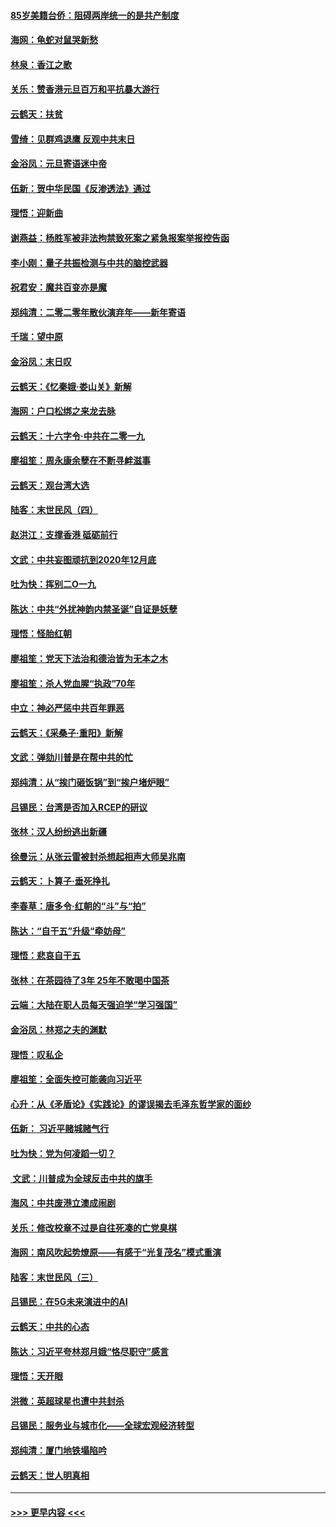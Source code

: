 #### [85岁美籍台侨：阻碍两岸统一的是共产制度](../pages/nsc993/n11765043.md?t=01040955) 
#### [海网：龟蛇对鼠哭新愁](../pages/nsc993/n11764895.md?t=01040955) 
#### [林泉：香江之歌](../pages/nsc993/n11764415.md?t=01040955) 
#### [关乐：赞香港元旦百万和平抗暴大游行](../pages/nsc993/n11764382.md?t=01040955) 
#### [云鹤天：扶贫](../pages/nsc993/n11764245.md?t=01040955) 
#### [雪绮：见群鸡退鹰  反观中共末日](../pages/nsc993/n11762112.md?t=01040955) 
#### [金浴凤：元旦寄语迷中帝](../pages/nsc993/n11761788.md?t=01040955) 
#### [伍新：贺中华民国《反渗透法》通过](../pages/nsc993/n11761994.md?t=01040955) 
#### [理悟：迎新曲](../pages/nsc993/n11761152.md?t=01040955) 
#### [谢燕益：杨胜军被非法拘禁致死案之紧急报案举报控告函](../pages/nsc993/n11756134.md?t=01040955) 
#### [李小刚：量子共振检测与中共的脑控武器](../pages/nsc993/n11754518.md?t=01040955) 
#### [祝君安：魔共百变亦是魔](../pages/nsc993/n11754469.md?t=01040955) 
#### [郑纯清：二零二零年散伙演弃年——新年寄语](../pages/nsc993/n11754195.md?t=01040955) 
#### [千瑞：望中原](../pages/nsc993/n11754159.md?t=01040955) 
#### [金浴凤：末日叹](../pages/nsc993/n11752359.md?t=01040955) 
#### [云鹤天：《忆秦娥‧娄山关》新解](../pages/nsc993/n11752348.md?t=01040955) 
#### [海网：户口松绑之来龙去脉](../pages/nsc993/n11752328.md?t=01040955) 
#### [云鹤天：十六字令‧中共在二零一九](../pages/nsc993/n11752305.md?t=01040955) 
#### [廖祖笙：周永康余孽在不断寻衅滋事](../pages/nsc993/n11751013.md?t=01040955) 
#### [云鹤天：观台湾大选](../pages/nsc993/n11751007.md?t=01040955) 
#### [陆客：末世民风（四）](../pages/nsc993/n11749203.md?t=01040955) 
#### [赵洪江：支撑香港 砥砺前行](../pages/nsc993/n11748482.md?t=01040955) 
#### [文武：中共妄图顽抗到2020年12月底](../pages/nsc993/n11748446.md?t=01040955) 
#### [吐为快：挥别二O一九](../pages/nsc993/n11748411.md?t=01040955) 
#### [陈达：中共“外扰神韵内禁圣诞”自证是妖孽](../pages/nsc993/n11748226.md?t=01040955) 
#### [理悟：怪胎红朝](../pages/nsc993/n11748206.md?t=01040955) 
#### [廖祖笙：党天下法治和德治皆为无本之木](../pages/nsc993/n11748135.md?t=01040955) 
#### [廖祖笙：杀人党血腥“执政”70年](../pages/nsc993/n11745144.md?t=01040955) 
#### [中立：神必严惩中共百年罪恶](../pages/nsc993/n11744970.md?t=01040955) 
#### [云鹤天：《采桑子‧重阳》新解](../pages/nsc993/n11744948.md?t=01040955) 
#### [文武：弹劾川普是在帮中共的忙](../pages/nsc993/n11744758.md?t=01040955) 
#### [郑纯清：从“挨门砸饭锅”到“挨户堵炉眼”](../pages/nsc993/n11744745.md?t=01040955) 
#### [吕锡民：台湾是否加入RCEP的研议](../pages/nsc993/n11744701.md?t=01040955) 
#### [张林：汉人纷纷逃出新疆](../pages/nsc993/n11743530.md?t=01040955) 
#### [徐曼沅：从张云雷被封杀想起相声大师吴兆南](../pages/nsc993/n11741816.md?t=01040955) 
#### [云鹤天：卜算子‧垂死挣扎](../pages/nsc993/n11739956.md?t=01040955) 
#### [李春草：唐多令‧红朝的“斗”与“拍”](../pages/nsc993/n11739830.md?t=01040955) 
#### [陈达：“自干五”升级“牵妨母”](../pages/nsc993/n11739724.md?t=01040955) 
#### [理悟：悲哀自干五](../pages/nsc993/n11739547.md?t=01040955) 
#### [张林：在茶园待了3年 25年不敢喝中国茶](../pages/nsc993/n11739240.md?t=01040955) 
#### [云端：大陆在职人员每天强迫学“学习强国”](../pages/nsc993/n11738735.md?t=01040955) 
#### [金浴凤：林郑之夫的渊默](../pages/nsc993/n11737735.md?t=01040955) 
#### [理悟：叹私企](../pages/nsc993/n11737715.md?t=01040955) 
#### [廖祖笙：全面失控可能袭向习近平](../pages/nsc993/n11737704.md?t=01040955) 
#### [心升：从《矛盾论》《实践论》的谬误揭去毛泽东哲学家的面纱](../pages/nsc993/n11736962.md?t=01040955) 
#### [伍新： 习近平赌城赌气行](../pages/nsc993/n11736929.md?t=01040955) 
#### [吐为快：党为何凌蹈一切？](../pages/nsc993/n11736915.md?t=01040955) 
#### [ 文武：川普成为全球反击中共的旗手](../pages/nsc993/n11736882.md?t=01040955) 
#### [海风：中共废港立澳成闹剧](../pages/nsc993/n11735857.md?t=01040955) 
#### [关乐：修改校章不过是自往死凑的亡党臭棋](../pages/nsc993/n11735097.md?t=01040955) 
#### [海网：南风吹起势燎原——有感于“光复茂名”模式重演](../pages/nsc993/n11732308.md?t=01040955) 
#### [陆客：末世民风（三）](../pages/nsc993/n11732211.md?t=01040955) 
#### [吕锡民：在5G未来演进中的AI](../pages/nsc993/n11730010.md?t=01040955) 
#### [云鹤天：中共的心态](../pages/nsc993/n11729906.md?t=01040955) 
#### [陈达：习近平夸林郑月娥“恪尽职守”感言](../pages/nsc993/n11729881.md?t=01040955) 
#### [理悟：天开眼](../pages/nsc993/n11729699.md?t=01040955) 
#### [洪微：英超球星也遭中共封杀](../pages/nsc993/n11727243.md?t=01040955) 
#### [吕锡民：服务业与城市化——全球宏观经济转型](../pages/nsc993/n11725845.md?t=01040955) 
#### [郑纯清：厦门地铁塌陷吟](../pages/nsc993/n11725813.md?t=01040955) 
#### [云鹤天：世人明真相](../pages/nsc993/n11725621.md?t=01040955) 

----
#### [ >>> 更早内容 <<< ](../indexes/nsc993-earlier.md)
